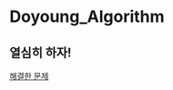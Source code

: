 # Doyoung_Algorithm
## 열심히 하자!

[해결한 문제](https://www.acmicpc.net/problemset?user=dyim0403&user_solved=1)
